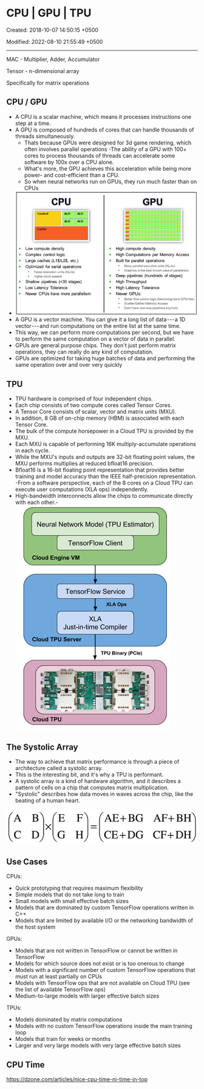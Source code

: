 # CPU | GPU | TPU

Created: 2018-10-07 14:50:15 +0500

Modified: 2022-08-10 21:55:49 +0500

---

MAC - Multiplier, Adder, Accumulator

Tensor - n-dimensional array

Specifically for matrix operations

## CPU / GPU

- A CPU is a scalar machine, which means it processes instructions one step at a time.
- A GPU is composed of hundreds of cores that can handle thousands of threads simultaneously.
  - Thats because GPUs were designed for 3d game rendering, which often involves parallel operations -The ability of a GPU with 100+ cores to process thousands of threads can accelerate some software by 100x over a CPU alone.
  - What's more, the GPU achieves this acceleration while being more power- and cost-efficient than a CPU.
  - So when neural networks run on GPUs, they run much faster than on CPUs
- ![alt text](media/CPU-GPU-TPU-image1.jpg)
- A GPU is a vector machine. You can give it a long list of data --- a 1D vector --- and run computations on the entire list at the same time.
- This way, we can perform more computations per second, but we have to perform the same computation on a vector of data in parallel.
- GPUs are general purpose chips. They don't just perform matrix operations, they can really do any kind of computation.
- GPUs are optimized for taking huge batches of data and performing the same operation over and over very quickly

## TPU

- TPU hardware is comprised of four independent chips.
- Each chip consists of two compute cores called Tensor Cores.
- A Tensor Core consists of scalar, vector and matrix units (MXU).
- In addition, 8 GB of on-chip memory (HBM) is associated with each Tensor Core.
- The bulk of the compute horsepower in a Cloud TPU is provided by the MXU.
- Each MXU is capable of performing 16K multiply-accumulate operations in each cycle.
- While the MXU's inputs and outputs are 32-bit floating point values, the MXU performs multiplies at reduced bfloat16 precision.
- Bfloat16 is a 16-bit floating point representation that provides better training and model accuracy than the IEEE half-precision representation. -From a software perspective, each of the 8 cores on a Cloud TPU can execute user computations (XLA ops) independently.
- High-bandwidth interconnects allow the chips to communicate directly with each other.-  ![alt text](media/CPU-GPU-TPU-image2.png)

## The Systolic Array

- The way to achieve that matrix performance is through a piece of architecture called a systolic array.
- This is the interesting bit, and it's why a TPU is performant.
- A systolic array is a kind of hardware algorithm, and it describes a pattern of cells on a chip that computes matrix multiplication.
- "Systolic" describes how data moves in waves across the chip, like the beating of a human heart.

![alt text](media/CPU-GPU-TPU-image3.png)

## Use Cases

CPUs:

- Quick prototyping that requires maximum flexibility
- Simple models that do not take long to train
- Small models with small effective batch sizes
- Models that are dominated by custom TensorFlow operations written in C++
- Models that are limited by available I/O or the networking bandwidth of the host system

GPUs:

- Models that are not written in TensorFlow or cannot be written in TensorFlow
- Models for which source does not exist or is too onerous to change
- Models with a significant number of custom TensorFlow operations that must run at least partially on CPUs
- Models with TensorFlow ops that are not available on Cloud TPU (see the list of available TensorFlow ops)
- Medium-to-large models with larger effective batch sizes

TPUs:

- Models dominated by matrix computations
- Models with no custom TensorFlow operations inside the main training loop
- Models that train for weeks or months
- Larger and very large models with very large effective batch sizes

## CPU Time

<https://dzone.com/articles/nice-cpu-time-ni-time-in-top>
